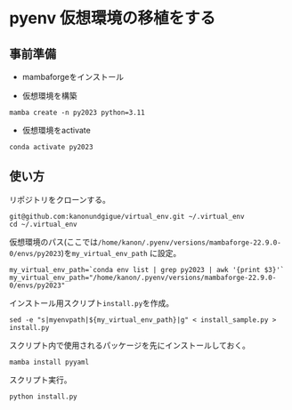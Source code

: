 # pyenv 仮想環境の移植をする

## 事前準備

- mambaforgeをインストール

- 仮想環境を構築

```
mamba create -n py2023 python=3.11
```

- 仮想環境をactivate

```
conda activate py2023
```


## 使い方

リポジトリをクローンする。

```
git@github.com:kanonundgigue/virtual_env.git ~/.virtual_env
cd ~/.virtual_env
```

仮想環境のパス(ここでは`/home/kanon/.pyenv/versions/mambaforge-22.9.0-0/envs/py2023`)を`my_virtual_env_path` に設定。

```
my_virtual_env_path=`conda env list | grep py2023 | awk '{print $3}'`
my_virtual_env_path="/home/kanon/.pyenv/versions/mambaforge-22.9.0-0/envs/py2023"
```

インストール用スクリプト`install.py`を作成。
```
sed -e "s|myenvpath|${my_virtual_env_path}|g" < install_sample.py > install.py
```

スクリプト内で使用されるパッケージを先にインストールしておく。

```
mamba install pyyaml
```

スクリプト実行。

```
python install.py
```
